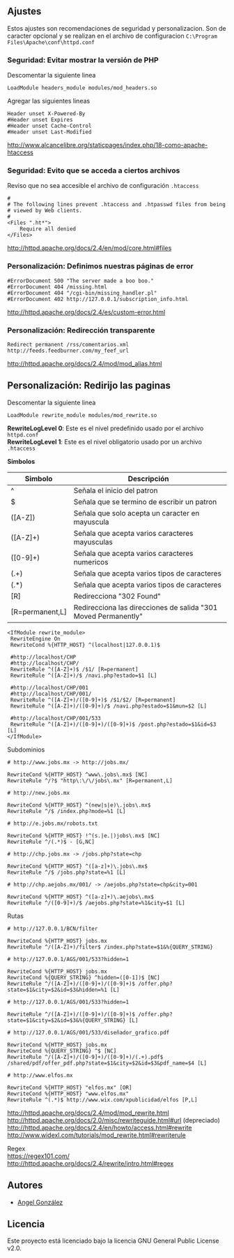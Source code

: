 ## Ajustes

Estos ajustes son recomendaciones de seguridad y personalizacion. Son de caracter opcional y se realizan en el archivo de configuracion `C:\Program Files\Apache\conf\httpd.conf`

### Seguridad: Evitar mostrar la versión de PHP

Descomentar la siguiente linea

~~~
LoadModule headers_module modules/mod_headers.so
~~~

Agregar las siguientes lineas

~~~
Header unset X-Powered-By
#Header unset Expires
#Header unset Cache-Control
#Header unset Last-Modified
~~~

http://www.alcancelibre.org/staticpages/index.php/18-como-apache-htaccess


### Seguridad: Evito que se acceda a ciertos archivos

Reviso que no sea accesible el archivo de configuración `.htaccess`

~~~
#
# The following lines prevent .htaccess and .htpasswd files from being 
# viewed by Web clients. 
#
<Files ".ht*">
    Require all denied
</Files>
~~~

http://httpd.apache.org/docs/2.4/en/mod/core.html#files

### Personalización: Definimos nuestras páginas de error

~~~
#ErrorDocument 500 "The server made a boo boo."
#ErrorDocument 404 /missing.html
#ErrorDocument 404 "/cgi-bin/missing_handler.pl"
#ErrorDocument 402 http://127.0.0.1/subscription_info.html
~~~

http://httpd.apache.org/docs/2.4/es/custom-error.html

### Personalización: Redirección transparente

~~~
Redirect permanent /rss/comentarios.xml http://feeds.feedburner.com/my_feef_url
~~~

http://httpd.apache.org/docs/2.4/mod/mod_alias.html

## Personalización: Redirijo las paginas

Descomentar la siguiente linea

~~~
LoadModule rewrite_module modules/mod_rewrite.so
~~~

**RewriteLogLevel 0**: Este es el nivel predefinido usado por el archivo `httpd.conf`<br/>
**RewriteLogLevel 1**: Este es el nivel obligatorio usado por un archivo `.htaccess`

**Simbolos**

| Simbolo | Descripción |
| --- | --- |
| ^ | Señala el inicio del patron |
| $ | Señala que se termino de escribir un patron |
| ([A-Z]) | Señala que solo acepta un caracter en mayuscula |
| ([A-Z]+) | Señala que acepta varios caracteres mayusculas |
| ([0-9]+) | Señala que acepta varios caracteres numericos |
| (.+) | Señala que acepta varios tipos de caracteres |
| (.*) | Señala que acepta varios tipos de caracteres |
| [R] | Redirecciona "302 Found" |
| [R=permanent,L] | Redirecciona las direcciones de salida "301 Moved Permanently"  |

~~~
<IfModule rewrite_module>
 RewriteEngine On
 RewriteCond %{HTTP_HOST} ^(localhost|127.0.0.1)$
 
 #http://localhost/CHP
 #http://localhost/CHP/
 RewriteRule ^([A-Z]+)$ /$1/ [R=permanent]
 RewriteRule ^([A-Z]+)/$ /navi.php?estado=$1 [L]
 
 #http://localhost/CHP/001
 #http://localhost/CHP/001/
 RewriteRule ^([A-Z]+)/([0-9]+)$ /$1/$2/ [R=permanent]
 RewriteRule ^([A-Z]+)/([0-9]+)/$ /navi.php?estado=$1&mun=$2 [L]
 
 #http://localhost/CHP/001/533
 RewriteRule ^([A-Z]+)/([0-9]+)/([0-9]+)$ /post.php?estado=$1&id=$3 [L]
</IfModule>
~~~

Subdominios

~~~
# http://www.jobs.mx -> http://jobs.mx/

RewriteCond %{HTTP_HOST} ^www\.jobs\.mx$ [NC]
RewriteRule ^/?$ "http\:\/\/jobs\.mx" [R=permanent,L] 
~~~

~~~
# http://new.jobs.mx

RewriteCond %{HTTP_HOST} ^(new|s|e)\.jobs\.mx$
RewriteRule ^/$ /index.php?mode=%1 [L]
~~~

~~~
# http://e.jobs.mx/robots.txt

RewriteCond %{HTTP_HOST} !^(s.|e.|)jobs\.mx$ [NC] 
RewriteRule ^/(.*)$ - [G,NC]
~~~

~~~
# http://chp.jobs.mx -> /jobs.php?state=chp

RewriteCond %{HTTP_HOST} ^([a-z]+)\.jobs\.mx$ 
RewriteRule ^/$ /jobs.php?state=%1 [L]
~~~

~~~
# http://chp.aejobs.mx/001/ -> /aejobs.php?state=chp&city=001

RewriteCond %{HTTP_HOST} ^([a-z]+)\.aejobs\.mx$
RewriteRule ^/([0-9]+)/$ /aejobs.php?state=%1&city=$1 [L] 
~~~

Rutas

~~~
# http://127.0.0.1/BCN/filter

RewriteCond %{HTTP_HOST} jobs.mx
RewriteRule ^/([A-Z]+)/filter$ /index.php?state=$1&%{QUERY_STRING}
~~~

~~~
# http://127.0.0.1/AGS/001/533?hidden=1

RewriteCond %{HTTP_HOST} jobs.mx
RewriteCond %{QUERY_STRING} ^hidden=([0-1])$ [NC]
RewriteRule ^/([A-Z]+)/([0-9]+)/([0-9]+)$ /offer.php?state=$1&city=$2&id=$3&hidden=%1 [L]
~~~

~~~
# http://127.0.0.1/AGS/001/533?hidden=1

RewriteRule ^/([A-Z]+)/([0-9]+)/([0-9]+)$ /offer.php?state=$1&city=$2&id=$3&%{QUERY_STRING} [L] 
~~~

~~~
# http://127.0.0.1/AGS/001/533/diseñador_grafico.pdf

RewriteCond %{HTTP_HOST} jobs.mx
RewriteCond %{QUERY_STRING} ^$ [NC] 
RewriteRule ^/([A-Z]+)/([0-9]+)/([0-9]+)/(.+).pdf$ /shared/pdf/offer_pdf.php?state=$1&city=$2&id=$3&pdf_name=$4 [L] 
~~~

~~~
# http://www.elfos.mx

RewriteCond %{HTTP_HOST} "elfos.mx" [OR]
RewriteCond %{HTTP_HOST} "www.elfos.mx"
RewriteRule ^(.*)$ http://www.wix.com/xpublicidad/elfos [P,L]
~~~

http://httpd.apache.org/docs/2.4/mod/mod_rewrite.html<br/>
http://httpd.apache.org/docs/2.0/misc/rewriteguide.html#url (depreciado)<br/>
http://httpd.apache.org/docs/2.4/en/howto/access.html#rewrite<br/>
http://www.widexl.com/tutorials/mod_rewrite.html#rewriterule<br/>

Regex<br/>
https://regex101.com/<br/>
http://httpd.apache.org/docs/2.4/rewrite/intro.html#regex<br/>

## Autores

* [Angel González](https://github.com/mgrc45)

## Licencia

Este proyecto está licenciado bajo la licencia GNU General Public License v2.0.
